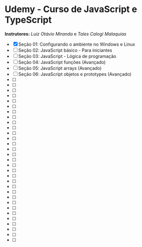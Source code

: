 # Udemy - Curso de JavaScript e TypeScript
**Instrutores:** *Luiz Otávio Miranda* e *Tales Calogi Malaquias*

- [x] Seção 01: Configurando o ambiente no Windows e Linux
- [ ] Seção 02: JavaScript básico - Para iniciantes
- [ ] Seção 03: JavaScript - Lógica de programação
- [ ] Seção 04: JavaScript funções (Avançado)
- [ ] Seção 05: JavaScript arrays (Avançado)
- [ ] Seção 06: JavaScript objetos e prototypes (Avançado)
- [ ] 
- [ ] 
- [ ] 
- [ ] 
- [ ] 
- [ ] 
- [ ] 
- [ ] 
- [ ] 
- [ ] 
- [ ] 
- [ ] 
- [ ] 
- [ ] 
- [ ] 
- [ ] 
- [ ] 
- [ ] 
- [ ] 
- [ ] 
- [ ] 
- [ ] 
- [ ] 
- [ ] 
- [ ] 
- [ ] 
- [ ] 
- [ ] 
- [ ] 
- [ ] 
- [ ] 